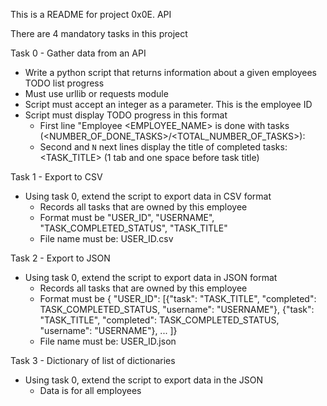This is a README for project 0x0E. API

There are 4 mandatory tasks in this project

Task 0 - Gather data from an API
 - Write a python script that returns information about a given employees TODO
 list progress
 - Must use urllib or requests module
 - Script must accept an integer as a parameter. This is the employee ID
 - Script must display TODO progress in this format
    - First line "Employee <EMPLOYEE_NAME> is done with tasks
    (<NUMBER_OF_DONE_TASKS>/<TOTAL_NUMBER_OF_TASKS>):
    - Second and `N` next lines display the title of completed tasks: 
         <TASK_TITLE> (1 tab and one space before task title)

Task 1 - Export to CSV
 - Using task 0, extend the script to export data in CSV format
    - Records all tasks that are owned by this employee
    - Format must be "USER_ID", "USERNAME", "TASK_COMPLETED_STATUS",
    "TASK_TITLE"
    - File name must be: USER_ID.csv

Task 2 - Export to JSON
 - Using task 0, extend the script to export data in JSON format
    - Records all tasks that are owned by this employee
    - Format must be { "USER_ID": [{"task": "TASK_TITLE",
    "completed": TASK_COMPLETED_STATUS, "username": "USERNAME"},
    {"task": "TASK_TITLE", "completed": TASK_COMPLETED_STATUS,
    "username": "USERNAME"}, ... ]}
    - File name must be: USER_ID.json

Task 3 - Dictionary of list of dictionaries
 - Using task 0, extend the script to export data in the JSON
    - Data is for all employees
